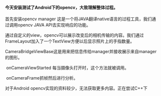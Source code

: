 #### 今天安装测试了Android下的opencv，大致理解整体过程。

首先安装opencv manager 这是一个将JAVA翻译native语言的过程工具，我们通过调用opencv JAVA API去实现响应的功能。

通过自定义的view，opencv可以展示改变后的相机传输的内容。我们通过FrameLayout加入了一个TextView方便以后显示照片上的手指数量。

​	CameraBridgeViewBase这是用来把信息传给manager并接收展示来自manager的图形。

​	onCameraViewStarted 每当摄像头打开时，这个方法就被调用。

​	onCameraFrame抓帧然后进行分析。

对于Android opencv实现的资料较少，无法获取更多内容。正在尝试C++下
